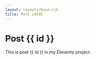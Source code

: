 ```yaml
---
layout: layouts/base.njk
title: Post 14595
---
```


# Post {{ id }}

This is post {{ id }} in my Eleventy project.
